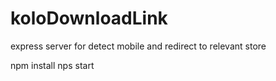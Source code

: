 # koloDownloadLink
express server for detect mobile and redirect to relevant store

npm install
nps start
